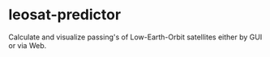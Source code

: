 # leosat-predictor
Calculate and visualize passing's of Low-Earth-Orbit satellites either by GUI or via Web. 
